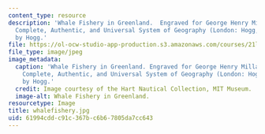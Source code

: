 ```yaml
---
content_type: resource
description: 'Whale Fishery in Greenland.  Engraved for George Henry Millar, The New
  Complete, Authentic, and Universal System of Geography (London: Hogg, 1782), published
  by Hogg.'
file: https://ol-ocw-studio-app-production.s3.amazonaws.com/courses/21l-705-major-authors-melville-and-morrison-fall-2003/61994cddc91c367bc6b67805da7cc643_whalefishery.jpg
file_type: image/jpeg
image_metadata:
  caption: 'Whale Fishery in Greenland. Engraved for George Henry Millar, The New
    Complete, Authentic, and Universal System of Geography (London: Hogg, 1782), published
    by Hogg.'
  credit: Image courtesy of the Hart Nautical Collection, MIT Museum.
  image-alt: Whale Fishery in Greenland.
resourcetype: Image
title: whalefishery.jpg
uid: 61994cdd-c91c-367b-c6b6-7805da7cc643
---
```

